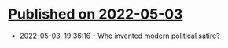 # [Published on 2022-05-03](index.md)

* [2022-05-03, 19:36:16](https://news.ycombinator.com/item?id=31252515) - [Who invented modern political satire?](https://newramblerreview.com/book-reviews/literary-studies/who-invented-modern-political-satire)
